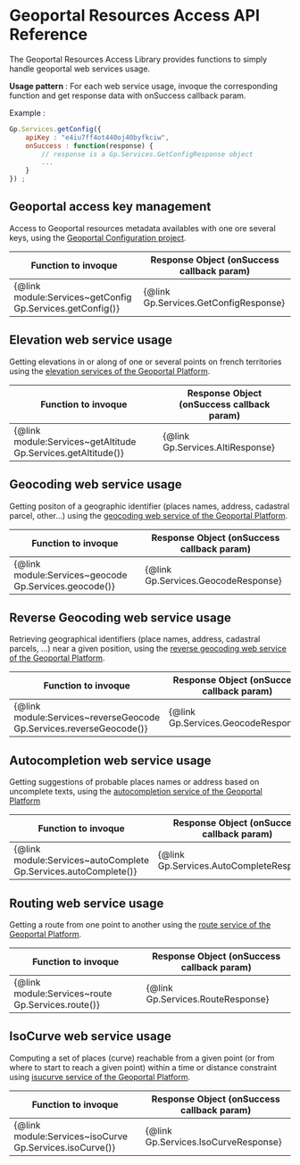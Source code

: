# Geoportal Resources Access API Reference

The Geoportal Resources Access Library provides functions to simply handle geoportal web services usage.

**Usage pattern** : For each web service usage, invoque the corresponding function and get response data with onSuccess callback param.  

Example :

``` javascript
Gp.Services.getConfig({
    apiKey : "e4iu7ff4ot440oj40byfkciw",
    onSuccess : function(response) {
        // response is a Gp.Services.GetConfigResponse object
        ...
    }
}) ;

```


## Geoportal access key management

Access to Geoportal resources metadata availables with one ore several keys, using the [Geoportal Configuration project](https://github.com/IGNF/geoportal-configuration).

| Function to invoque | Response Object (onSuccess callback param) |
|---|---|
| {@link module:Services~getConfig Gp.Services.getConfig()} | {@link Gp.Services.GetConfigResponse} |


## Elevation web service usage

Getting elevations in or along of one or several points on french territories using the [elevation services of the Geoportal Platform](https://geoservices.ign.fr/documentation/geoservices/alti.html).<br/>

| Function to invoque | Response Object (onSuccess callback param) |
|---|---|
| {@link module:Services~getAltitude Gp.Services.getAltitude()} | {@link Gp.Services.AltiResponse} |

## Geocoding web service usage

Getting positon of a geographic identifier (places names, address, cadastral parcel, other...) using the [geocoding web service of the Geoportal Platform](https://geoservices.ign.fr/documentation/geoservices/geocodage.html).

| Function to invoque | Response Object (onSuccess callback param) |
|---|---|
| {@link module:Services~geocode Gp.Services.geocode()} | {@link Gp.Services.GeocodeResponse} |

## Reverse Geocoding web service usage

Retrieving geographical identifiers (place names, address, cadastral parcels, ...) near a given position, using the [reverse geocoding web service of the Geoportal Platform](https://geoservices.ign.fr/documentation/geoservices/geocodage-inverse.html).

| Function to invoque | Response Object (onSuccess callback param) |
|---|---|
| {@link module:Services~reverseGeocode Gp.Services.reverseGeocode()} | {@link Gp.Services.GeocodeResponse} |

## Autocompletion web service usage

Getting suggestions of probable places names or address based on uncomplete texts, using the [autocompletion service of the Geoportal Platform](https://geoservices.ign.fr/documentation/services/api-et-services-ogc/geocodage-20/doc-technique-api-autocompletion)

| Function to invoque | Response Object (onSuccess callback param) |
|---|---|
| {@link module:Services~autoComplete Gp.Services.autoComplete()} | {@link Gp.Services.AutoCompleteResponse} |

## Routing web service usage

Getting a route from one point to another using the [route service of the Geoportal Platform](https://geoservices.ign.fr/documentation/geoservices/itineraires.html).

| Function to invoque | Response Object (onSuccess callback param) |
|---|---|
| {@link module:Services~route Gp.Services.route()} | {@link Gp.Services.RouteResponse} |

## IsoCurve web service usage

Computing a set of places (curve) reachable from a given point (or from where to start to reach a given point) within a time or distance constraint using [isucurve service of the Geoportal Platform](https://geoservices.ign.fr/documentation/geoservices/isochrones.html).

| Function to invoque | Response Object (onSuccess callback param) |
|---|---|
| {@link module:Services~isoCurve Gp.Services.isoCurve()} | {@link Gp.Services.IsoCurveResponse} |
